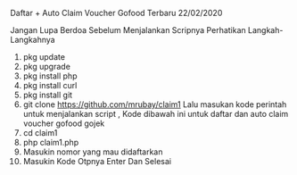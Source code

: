Daftar + Auto Claim Voucher Gofood Terbaru 22/02/2020


Jangan Lupa Berdoa Sebelum Menjalankan Scripnya
Perhatikan Langkah-Langkahnya

1. pkg update
2. pkg upgrade
3. pkg install php
4. pkg install curl
5. pkg install git
7. git clone https://github.com/mrubay/claim1
Lalu masukan kode perintah untuk menjalankan script , Kode dibawah ini untuk daftar dan auto claim voucher gofood gojek
8. cd claim1
9. php claim1.php
10. Masukin nomor yang mau didaftarkan
11. Masukin Kode Otpnya
Enter Dan Selesai

